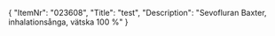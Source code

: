 {
  "ItemNr": "023608",
  "Title": "test",
  "Description": "Sevofluran Baxter, inhalationsånga, vätska 100 %"
}